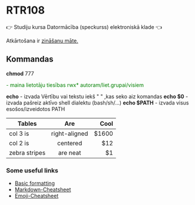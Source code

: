 # RTR108
 :point_right: Studiju kursa Datormācība (speckurss) elektroniskā klade :point_left:
  
  
  Atkārtošana ir [zināšanu māte.](https://www.google.com/)
## Kommandas
**chmod** 777 <p style='color:green'>- maina lietotāju tiesības rwx* autoram/liet.grupai/visiem</p>
**echo** - izvada Vērtību vai tekstu iekš " " ,kas seko aiz komandas
**echo $0** - izvada pašreiz aktīvo shell dialektu (bash/sh/...)
**echo $PATH** - izvada visus esošos/izveidotos PATH



| Tables        | Are           | Cool  |
| ------------- |:-------------:| -----:|
| col 3 is      | right-aligned | $1600 |
| col 2 is      | centered      |   $12 |
| zebra stripes | are neat      |    $1 |

### Some useful links
- [Basic formatting](https://help.github.com/en/articles/basic-writing-and-formatting-syntax)
- [Markdown-Cheatsheet](https://github.com/adam-p/markdown-here/wiki/Markdown-Cheatsheet)
- [Emoji-Cheatsheet](https://www.webfx.com/tools/emoji-cheat-sheet/)
